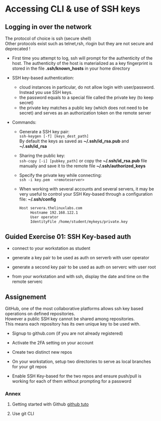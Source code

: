 # Accessing CLI & use of SSH keys

## Logging in over the network

The protocol of choice is ssh (secure shell)  
Other protocols exist such as telnet,rsh, rlogin but they are not secure and deprecated !  

* First time you attempt to log, ssh will prompt for the authenticity of the host. The authenticity of the host is materialized as a key fingerprint is stored in the file **.ssh/known_hosts** in your home directory

* SSH key-based authentication:  
  * cloud instances in particular, do not allow login with user/password.  
    Instead you use SSH keys.
  * the password equals to a special file called the private key (to keep secret)
  * the private key matches a public key (which does not need to be secret) and serves as an authorization token on the remote server

* Commands:
  * Generate a SSH key pair:  
  ```ssh-keygen [-f] [keys_dest_path]```  
  By default the keys as saved as **~/.ssh/id_rsa.pub** and **~/.ssh/id_rsa**
  * Sharing the public key:  
  ```ssh-copy [-i] [pubkey_path]``` or copy the **~/.ssh/id_rsa.pub** file manually and save it to the remote file **~/.ssh/authorized_keys**

  * Specify the private key while connecting:  
  ```ssh -i key.pem  <remoteserver>```

  * When working with several accounts and several servers, it may be very useful to control your SSH Key-based through a configuration file: **~/.ssh/config**

    ```bash
    Host servera.thelinuxlabs.com
         Hostname 192.168.122.1
         User operator
         IdentityFile /home/student/mykeys/private.key
    ```

## Guided Exercise 01: SSH Key-based auth

* connect to your workstation as student

* generate a key pair to be used as auth on serverb with user operator

* generate a second key pair to be used as auth on serverc with user root

* from your workstation and with ssh, display the date and time on the remote serverc  

## Assignement  

GitHub, one of the most collaborative platforms allows ssh key based operations on defined repositories.  
However a public SSH key cannot be shared among repositories.  
This means each repository has its own unique key to be used with.  

* Signup to github.com (if you are not already registered)

* Activate the 2FA setting on your account

* Create two distinct new repos

* On your workstation, setup two directories to serve as local branches for your git repos

* Enable SSH Key-based for the two repos and ensure push/pull is working for each of them without prompting for a password  

### Annex

1. Getting started with Github [github tuto](https://docs.github.com/en/get-started/quickstart/hello-world)

2. Use git CLI


